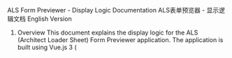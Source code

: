 ALS Form Previewer - Display Logic Documentation
ALS表单预览器 - 显示逻辑文档
English Version
1. Overview
This document explains the display logic for the ALS (Architect Loader Sheet) Form Previewer application. The application is built using Vue.js 3 (<script setup>) and Pinia for state management. Its primary purpose is to parse an .xlsx ALS file, and provide an interactive preview of the forms contained within, allowing for dynamic changes based on user role and display preferences.

2. Core Components
The application's display logic is primarily handled by three key files:

stores/alsStore.js: The Pinia store that acts as the central brain. It holds the parsed data and contains getters to prepare and compute data for the view.

views/AlsReaderView.vue: The main parent component. It manages the overall layout, UI controls (like role and mode selectors), and renders the list of fields by iterating over data from the store.

components/FormField.vue: A reusable child component responsible for rendering a single field. It contains all the complex conditional logic for displaying different field types, labels, and controls.

3. Data Flow
Parsing: The user uploads an .xlsx file. alsStore.js uses the XLSX library to parse the Forms, Fields, DataDictionaries, and DataDictionaryEntries sheets into JSON arrays.

State Update: The parsed data is stored in the Pinia state, and isParsed is set to true.

User Selection: The user selects a Form from the sidebar in AlsReaderView.vue.

Data Retrieval: AlsReaderView.vue's fieldsForPreview computed property calls the getFieldsForPreview getter from the store, passing the selected Form OID and the currently selected Role.

Data Preparation (getFieldsForPreview getter): This crucial getter processes the raw field data:

It filters all fields that belong to the selected FormOID.

It calculates field visibility (isVisible) and input restrictions (isEntryRestricted) based on the ViewRestrictions and EntryRestrictions columns for the selected role.

It generates a displayPrefix string (e.g., *, #, ^, $) for fields that are required or have query flags (IsRequired, QueryFutureDate, etc.).

It finds all associated dictionary entries for a field by matching DataDictionaryName in the Fields and DataDictionaryEntries sheets. These are attached as a dictionaryEntries array.

Rendering: AlsReaderView.vue receives the prepared array of fields. It then loops through this array and renders a <FormField> component for each field, passing down the field data and UI preferences (props).

4. Detailed Display Logic in FormField.vue
The FormField.vue component receives field, labelMode, and previewMode as props and applies the following logic:

4.1. Layout & Content Order
The component renders information in a fixed order:

Label Container: The top section containing the main field text.

Field Header: The section below the label containing the Field OID.

Control Wrapper: The final section containing the input control (e.g., textbox, dropdown).

4.2. Conditional Label Display
The content of the Label Container is determined by the labelMode prop:

Name (labelMode: 'DraftFieldName'): Displays only the field.DraftFieldName.

SAS Label (labelMode: 'SASLabel'): Displays only the field.SASLabel.

Both (labelMode: 'Both'): Displays field.DraftFieldName followed by [field.SASLabel].

Pre-Text: If field.PreText exists, it is always displayed below the main label, inside the Label Container.

4.3. Control Type Rendering
The component uses field.ControlType to render the appropriate HTML input element:

If ControlType is Long Text, it renders a <textarea>.

If ControlType is Text, it renders an <input type="text">.

For other types, it renders a fallback text input.

The placeholder for these inputs is populated with the field.DataFormat string from the ALS file.

4.4. Dictionary-Based Fields (Dropdowns/Radio Groups)
If a field has associated dictionaryEntries (i.e., a list of choices), its rendering is controlled by the previewMode prop:

Dropdown Mode (previewMode: 'dropdown'):

It renders a custom-built, clickable <button> that acts as a dropdown trigger.

The button's text shows the selected option's UserDataString or "Dropdown List" if nothing is selected.

Clicking the button toggles the visibility of a panel containing all the options, animated with a transition.

Flat Mode (previewMode: 'flat'):

It renders all options directly on the page as a vertical list of radio buttons (<input type="radio">).

Each option displays its UserDataString (or CodedData as a fallback).

The state of the selected option is managed internally and kept in sync across both modes.

4.5. "Specify" Field Handling
If a user selects a dictionary option where the Specify property is true, a text input box appears below the control, prompting the user for more details. This works seamlessly in both Dropdown and Flat modes as it depends only on the currently selected entry.

中文版本
1. 概览
本文件旨在说明 ALS (Architect Loader Sheet) 表单预览器应用的显示逻辑。该应用基于 Vue.js 3 (<script setup>) 和 Pinia (状态管理) 构建。其主要功能是解析 .xlsx 格式的 ALS 文件，并提供一个交互式的表单预览，允许用户根据角色和显示偏好动态地改变视图。

2. 核心组件
应用的显示逻辑主要由三个关键文件处理：

stores/alsStore.js: Pinia store，作为应用的数据中枢。它负责存储解析后的数据，并包含 getter 方法，用于为视图准备和计算数据。

views/AlsReaderView.vue: 主父组件。它管理整体布局和UI控件（如角色和模式选择器），并通过遍历 store 中的数据来渲染字段列表。

components/FormField.vue: 一个可复用的子组件，负责渲染单个字段。它包含了所有复杂的条件逻辑，用于显示不同的字段类型、标签和控件。

3. 数据流
解析: 用户上传一个 .xlsx 文件。alsStore.js 使用 XLSX 库将 Forms, Fields, DataDictionaries, DataDictionaryEntries 这几个工作表解析成 JSON 数组。

状态更新: 解析后的数据存储在 Pinia 的 state 中，同时 isParsed 状态位被设为 true。

用户选择: 用户在 AlsReaderView.vue 的侧边栏中选择一个表单 (Form)。

数据获取: AlsReaderView.vue 中的计算属性 fieldsForPreview 调用 store 中的 getFieldsForPreview getter，并传入当前选择的 Form OID 和角色。

数据准备 (getFieldsForPreview getter): 这个至关重要的 getter 方法负责处理原始字段数据：

它筛选出所有属于所选 FormOID 的字段。

它根据 ViewRestrictions 和 EntryRestrictions 列以及当前选择的角色，计算字段的可见性 (isVisible) 和输入限制 (isEntryRestricted)。

它为必填或有稽查查询标记的字段（如 IsRequired, QueryFutureDate 等）生成一个 displayPrefix 字符串（例如 *, #, ^, $）。

它通过匹配 Fields 和 DataDictionaryEntries 工作表中的 DataDictionaryName，为字段找到所有关联的数据字典条目。这些条目作为一个 dictionaryEntries 数组附加到字段对象上。

渲染: AlsReaderView.vue 接收准备好的字段数组。然后它遍历此数组，并为每个字段渲染一个 <FormField> 组件，同时将字段数据和UI偏好作为 props 传入。

4. FormField.vue 中的详细显示逻辑
FormField.vue 组件接收 field, labelMode, previewMode 作为 props，并应用以下逻辑：

4.1. 布局与内容顺序
组件以固定的顺序渲染信息：

标签容器 (Label Container): 位于最顶部的区域，包含字段的主要文本。

字段头部 (Field Header): 位于标签下方的区域，包含字段的 OID。

控件包装器 (Control Wrapper): 最后的区域，包含输入控件（如文本框、下拉菜单等）。

4.2. 条件化标签显示
标签容器 的内容由 labelMode prop 决定：

Name (labelMode: 'DraftFieldName'): 仅显示 field.DraftFieldName。

SAS Label (labelMode: 'SASLabel'): 仅显示 field.SASLabel。

Both (labelMode: 'Both'): 显示 field.DraftFieldName 后跟 [field.SASLabel]。

Pre-Text: 如果 field.PreText 存在，它将总是在主标签下方、标签容器内部显示。

4.3. 控件类型渲染
组件使用 field.ControlType 来渲染对应的 HTML 输入元素：

如果 ControlType 是 Long Text，则渲染一个 <textarea>。

如果 ControlType 是 Text，则渲染一个 <input type="text">。

对于其他类型，会渲染一个备用的文本输入框。

这些输入框的 placeholder (占位符) 会被填充为 ALS 文件中的 field.DataFormat 字符串。

4.4. 字典类字段 (下拉/单选)
如果一个字段有关联的 dictionaryEntries (即一个选项列表)，它的渲染方式由 previewMode prop 控制：

Dropdown 模式 (previewMode: 'dropdown'):

渲染一个自定义的、可点击的 <button> 作为下拉菜单的触发器。

按钮的文本显示当前选中项的 UserDataString，如果未选择任何项，则显示 "Dropdown List"。

点击按钮会切换一个包含所有选项的面板的可见性，并伴有动画过渡效果。

Flat 模式 (previewMode: 'flat'):

将所有选项作为垂直的单选按钮列表 (<input type="radio">) 直接在页面上渲染出来。

每个选项显示其 UserDataString (如果不存在则显示 CodedData)。

选中项的状态在组件内部进行管理，并能在两种模式间保持同步。

4.5. "Specify" 字段处理
如果用户选择了一个 Specify 属性为 true 的字典选项，一个文本输入框会出现在控件下方，提示用户输入更详细的信息。此功能在 Dropdown 和 Flat 两种模式下都能无缝工作，因为它仅依赖于当前选中的条目。